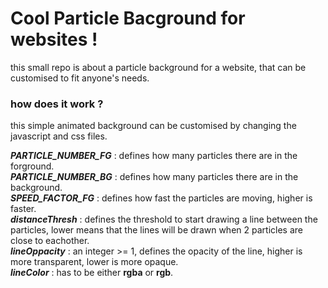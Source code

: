 # Cool Particle Bacground for websites !
this small repo is about a particle background for a website, that can be customised to fit anyone's needs.

### how does it work ?
this simple animated background can be customised by changing the javascript and css files.

***PARTICLE_NUMBER_FG*** : defines how many particles there are in the forground.<br />
***PARTICLE_NUMBER_BG*** : defines how many particles there are in the background.<br />
***SPEED_FACTOR_FG*** : defines how fast the particles are moving, higher is faster.<br />
***distanceThresh*** : defines the threshold to start drawing a line between the particles, lower means that the lines will be drawn when 2 particles are close to eachother.<br />
***lineOppacity*** : an integer >= 1, defines the opacity of the line, higher is more transparent, lower is more opaque.<br />
***lineColor*** : has to be either **rgba** or **rgb**.<br />
